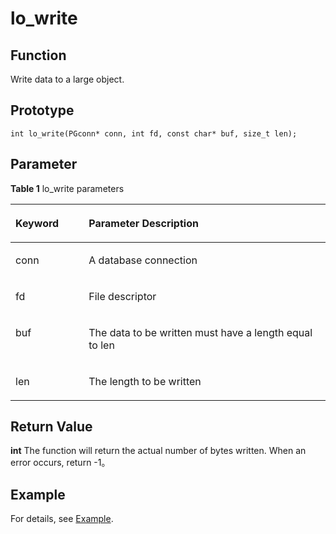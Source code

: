 # lo_write

## Function<a name="en-us_topic_0241735622_section696285173718"></a>

Write data to a large object.

## Prototype<a name="en-us_topic_0241735622_section2021053510604"></a>

```
int lo_write(PGconn* conn, int fd, const char* buf, size_t len);
```

## Parameter<a name="en-us_topic_0241735622_en-us_topic_0237120432_en-us_topic_0059778852_s1c9b27937d964eaba00ae77fe1cd2c71"></a>

**Table 1**  lo\_write parameters

<a name="en-us_topic_0241735622_en-us_topic_0237120432_en-us_topic_0059778852_t82b61d38241342ffa2c83b3e50393841"></a>
<table><thead align="left"><tr id="en-us_topic_0241735622_en-us_topic_0237120432_en-us_topic_0059778852_r3ec068cec36347ccb83a7f18cf131215"><th class="cellrowborder" valign="top" width="23.27%" id="mcps1.2.3.1.1"><p id="en-us_topic_0241735622_en-us_topic_0237120432_en-us_topic_0059778852_a44a45da69b324aa4b5c1187191ec5c77"><a name="en-us_topic_0241735622_en-us_topic_0237120432_en-us_topic_0059778852_a44a45da69b324aa4b5c1187191ec5c77"></a><a name="en-us_topic_0241735622_en-us_topic_0237120432_en-us_topic_0059778852_a44a45da69b324aa4b5c1187191ec5c77"></a><strong id="en-us_topic_0241735622_en-us_topic_0237120432_en-us_topic_0059778852_a78fd62134c834d6ab90eace249f90f74"><a name="en-us_topic_0241735622_en-us_topic_0237120432_en-us_topic_0059778852_a78fd62134c834d6ab90eace249f90f74"></a><a name="en-us_topic_0241735622_en-us_topic_0237120432_en-us_topic_0059778852_a78fd62134c834d6ab90eace249f90f74"></a>Keyword</strong></p>
</th>
<th class="cellrowborder" valign="top" width="76.73%" id="mcps1.2.3.1.2"><p id="en-us_topic_0241735622_en-us_topic_0237120432_en-us_topic_0059778852_aee2bc08a3b8f47bf81fb032ef089ba6d"><a name="en-us_topic_0241735622_en-us_topic_0237120432_en-us_topic_0059778852_aee2bc08a3b8f47bf81fb032ef089ba6d"></a><a name="en-us_topic_0241735622_en-us_topic_0237120432_en-us_topic_0059778852_aee2bc08a3b8f47bf81fb032ef089ba6d"></a><strong id="en-us_topic_0241735622_en-us_topic_0237120432_en-us_topic_0059778852_a51048b44452847fabe05c8633f0220cf"><a name="en-us_topic_0241735622_en-us_topic_0237120432_en-us_topic_0059778852_a51048b44452847fabe05c8633f0220cf"></a><a name="en-us_topic_0241735622_en-us_topic_0237120432_en-us_topic_0059778852_a51048b44452847fabe05c8633f0220cf"></a>Parameter Description</strong></p>
</th>
</tr>
</thead>
<tbody>
<tr id="en-us_topic_0241735622_en-us_topic_0237120432_en-us_topic_0059778852_r89c7807f135840058d4a248137b3ca08"><td class="cellrowborder" valign="top" width="23.27%" headers="mcps1.2.3.1.1 "><p id="en-us_topic_0241735622_p23111054217"><a name="en-us_topic_0241735622_p23111054217"></a><a name="en-us_topic_0241735622_p23111054217"></a>conn</p>
</td>
<td class="cellrowborder" valign="top" width="76.73%" headers="mcps1.2.3.1.2 "><p id="en-us_topic_0241735622_en-us_topic_0237120432_en-us_topic_0059778852_li164667151939922"><a name="en-us_topic_0241735622_en-us_topic_0237120432_en-us_topic_0059778852_li164667151939922"></a><a name="en-us_topic_0241735622_en-us_topic_0237120432_en-us_topic_0059778852_li164667151939922"></a>A database connection</p>
</td>
</tr>
<tr id="en-us_topic_0241735622_en-us_topic_0237120432_en-us_topic_0059778852_r89c7807f135840058d4a248137b3ca08"><td class="cellrowborder" valign="top" width="23.27%" headers="mcps1.2.3.1.1 "><p id="en-us_topic_0241735622_p23111054217"><a name="en-us_topic_0241735622_p23111054217"></a><a name="en-us_topic_0241735622_p23111054217"></a>fd</p>
</td>
<td class="cellrowborder" valign="top" width="76.73%" headers="mcps1.2.3.1.2 "><p id="en-us_topic_0241735622_en-us_topic_0237120432_en-us_topic_0059778852_li164667151939923"><a name="en-us_topic_0241735622_en-us_topic_0237120432_en-us_topic_0059778852_li164667151939923"></a><a name="en-us_topic_0241735622_en-us_topic_0237120432_en-us_topic_0059778852_li164667151939923"></a>File descriptor</p>
</td>
</tr>
<tr id="en-us_topic_0241735622_en-us_topic_0237120432_en-us_topic_0059778852_r89c7807f135840058d4a248137b3ca08"><td class="cellrowborder" valign="top" width="23.27%" headers="mcps1.2.3.1.1 "><p id="en-us_topic_0241735622_p23111054217"><a name="en-us_topic_0241735622_p23111054217"></a><a name="en-us_topic_0241735622_p23111054217"></a>buf</p>
</td>
<td class="cellrowborder" valign="top" width="76.73%" headers="mcps1.2.3.1.2 "><p id="en-us_topic_0241735622_en-us_topic_0237120432_en-us_topic_0059778852_li164667151939924"><a name="en-us_topic_0241735622_en-us_topic_0237120432_en-us_topic_0059778852_li164667151939924"></a><a name="en-us_topic_0241735622_en-us_topic_0237120432_en-us_topic_0059778852_li164667151939924"></a>The data to be written must have a length equal to len</p>
</td>
</tr>
<tr id="en-us_topic_0241735622_en-us_topic_0237120432_en-us_topic_0059778852_r89c7807f135840058d4a248137b3ca08"><td class="cellrowborder" valign="top" width="23.27%" headers="mcps1.2.3.1.1 "><p id="en-us_topic_0241735622_p23111054217"><a name="en-us_topic_0241735622_p23111054217"></a><a name="en-us_topic_0241735622_p23111054217"></a>len</p>
</td>
<td class="cellrowborder" valign="top" width="76.73%" headers="mcps1.2.3.1.2 "><p id="en-us_topic_0241735622_en-us_topic_0237120432_en-us_topic_0059778852_li164667151939925"><a name="en-us_topic_0241735622_en-us_topic_0237120432_en-us_topic_0059778852_li164667151939925"></a><a name="en-us_topic_0241735622_en-us_topic_0237120432_en-us_topic_0059778852_li164667151939925"></a>The length to be written</p>
</td>
</tr>
</tbody>
</table>

## Return Value<a name="en-us_topic_0241735613_en-us_topic_0237120433_en-us_topic_0059777949_s25d37c96151c49ef8117dc53bda2bf2c"></a>

**int** The function will return the actual number of bytes written. When an error occurs, return -1。

## Example<a name="en-us_topic_0241735638_section724101713155"></a>

For details, see  [Example](example-libpq.md).